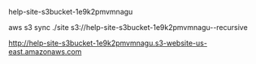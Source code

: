 help-site-s3bucket-1e9k2pmvmnagu

aws s3 sync ./site s3://help-site-s3bucket-1e9k2pmvmnagu--recursive

http://help-site-s3bucket-1e9k2pmvmnagu.s3-website-us-east.amazonaws.com
